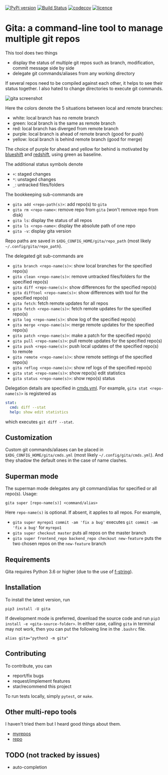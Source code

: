 [![PyPi version](https://img.shields.io/pypi/v/gita.svg)](https://pypi.org/project/gita/)
[![Build Status](https://travis-ci.org/nosarthur/gita.svg?branch=master)](https://travis-ci.org/nosarthur/gita)
[![codecov](https://codecov.io/gh/nosarthur/gita/branch/master/graph/badge.svg)](https://codecov.io/gh/nosarthur/gita)
[![licence](https://img.shields.io/pypi/l/gita.svg?style=flat)](https://github.com/nosarthur/gita/blob/master/LICENSE)

# Gita: a command-line tool to manage multiple git repos

This tool does two things

- display the status of multiple git repos such as branch, modification, commit message side by side
- delegate git commands/aliases from any working directory

If several repos need to be compiled against each other, it helps to see their
status together. I also hated to change directories to execute git commands.

![gita screenshot](https://github.com/nosarthur/gita/raw/master/screenshot.png)

Here the colors denote the 5 situations between local and remote branches:

- white: local branch has no remote branch
- green: local branch is the same as remote branch
- red: local branch has diverged from remote branch
- purple: local branch is ahead of remote branch (good for push)
- yellow: local branch is behind remote branch (good for merge)

The choice of purple for ahead and yellow for behind is motivated by
[blueshift](https://en.wikipedia.org/wiki/Blueshift) and [redshift](https://en.wikipedia.org/wiki/Redshift),
using green as baseline.

The additional status symbols denote

- `+`: staged changes
- `*`: unstaged changes
- `_`: untracked files/folders

The bookkeeping sub-commands are

- `gita add <repo-path(s)>`: add repo(s) to `gita`
- `gita rm <repo-name>`: remove repo from `gita` (won't remove repo from disk)
- `gita ls`: display the status of all repos
- `gita ls <repo-name>`: display the absolute path of one repo
- `gita -v`: display gita version

Repo paths are saved in `$XDG_CONFIG_HOME/gita/repo_path` (most likely `~/.config/gita/repo_path`).

The delegated git sub-commands are

- `gita branch <repo-name(s)>`: show local branches for the specified repo(s)
- `gita clean <repo-name(s)>`: remove untracked files/folders for the specified repo(s)
- `gita diff <repo-name(s)>`: show differences for the specified repo(s)
- `gita difftool <repo-name(s)>`: show differences with tool for the specified repo(s)
- `gita fetch`: fetch remote updates for all repos
- `gita fetch <repo-name(s)>`: fetch remote updates for the specified repo(s)
- `gita log <repo-name(s)>`: show log of the specified repo(s)
- `gita merge <repo-name(s)>`: merge remote updates for the specified repo(s)
- `gita patch <repo-name(s)>`: make a patch for the specified repo(s)
- `gita pull <repo-name(s)>`: pull remote updates for the specified repo(s)
- `gita push <repo-name(s)>`: push local updates of the specified repo(s) to remote
- `gita remote <repo-name(s)>`: show remote settings of the specified repo(s)
- `gita reflog <repo-name(s)>`: show ref logs of the specified repo(s)
- `gita stat <repo-name(s)>`: show repo(s) edit statistics
- `gita status <repo-name(s)>`: show repo(s) status

Delegation details are specified in
[cmds.yml](https://github.com/nosarthur/gita/blob/master/gita/cmds.yml).
For example, `gita stat <repo-name(s)>` is registered as

```yaml
stat:
  cmd: diff --stat
  help: show edit statistics
```

which executes `git diff --stat`.

## Customization

Custom git commands/aliases can be placed in `$XDG_CONFIG_HOME/gita/cmds.yml`
(most likely `~/.config/gita/cmds.yml`).
And they shadow the default ones in the case of name clashes.

## Superman mode

The superman mode delegates any git command/alias for specified or all repo(s).
Usage:

```
gita super [repo-name(s)] <command/alias>
```

Here `repo-name(s)` is optional. If absent, it applies to all repos.
For example,

- `gita super myrepo1 commit -am 'fix a bug'`
  executes `git commit -am 'fix a bug'` for `myrepo1`
- `gita super checkout master` puts all repos on the master branch
- `gita super frontend_repo backend_repo checkout new-feature` puts the two
  chosen repos on the `new-feature` branch

## Requirements

Gita requires Python 3.6 or higher (due to the use of
[f-string](https://www.python.org/dev/peps/pep-0498/)).

## Installation

To install the latest version, run

```
pip3 install -U gita
```

If development mode is preferred,
download the source code and run `pip3 install -e <gita-source-folder>`.
In either case, calling `gita` in terminal may not work,
then you can put the following line in the `.bashrc` file.

```
alias gita="python3 -m gita"
```

## Contributing

To contribute, you can

- report/fix bugs
- request/implement features
- star/recommend this project

To run tests locally, simply `pytest`, or `make`.

## Other multi-repo tools

I haven't tried them but I heard good things about them.

* [myrepos](https://myrepos.branchable.com/)
* [repo](https://source.android.com/setup/develop/repo)

## TODO (not tracked by issues)

- auto-completion
